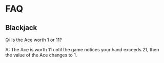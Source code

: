 # FAQ

## Blackjack
Q: Is the Ace worth 1 or 11?

A: The Ace is worth 11 until the game notices your hand exceeds 21, then the value of the Ace changes to 1.
